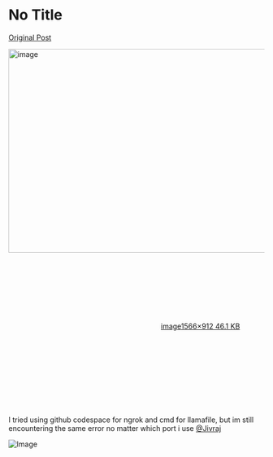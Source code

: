 # No Title

[Original Post](https://discourse.onlinedegree.iitm.ac.in/t/161120/71)

<p><div class="lightbox-wrapper"><a class="lightbox" href="https://europe1.discourse-cdn.com/flex013/uploads/iitm/original/3X/c/c/cc1bebd814956e00ddfe7dfdb1569dada33ef19d.png" data-download-href="/uploads/short-url/t7DdWVFDAOBLK7U9rjFwiAH8unz.png?dl=1" title="image" rel="noopener nofollow ugc"><img src="https://europe1.discourse-cdn.com/flex013/uploads/iitm/optimized/3X/c/c/cc1bebd814956e00ddfe7dfdb1569dada33ef19d_2_690x401.png" alt="image" data-base62-sha1="t7DdWVFDAOBLK7U9rjFwiAH8unz" width="690" height="401" srcset="https://europe1.discourse-cdn.com/flex013/uploads/iitm/optimized/3X/c/c/cc1bebd814956e00ddfe7dfdb1569dada33ef19d_2_690x401.png, https://europe1.discourse-cdn.com/flex013/uploads/iitm/optimized/3X/c/c/cc1bebd814956e00ddfe7dfdb1569dada33ef19d_2_1035x601.png 1.5x, https://europe1.discourse-cdn.com/flex013/uploads/iitm/optimized/3X/c/c/cc1bebd814956e00ddfe7dfdb1569dada33ef19d_2_1380x802.png 2x" data-dominant-color="EBEBEF"><div class="meta"><svg class="fa d-icon d-icon-far-image svg-icon" aria-hidden="true"><use href="#far-image"></use></svg><span class="filename">image</span><span class="informations">1566×912 46.1 KB</span><svg class="fa d-icon d-icon-discourse-expand svg-icon" aria-hidden="true"><use href="#discourse-expand"></use></svg></div></a></div><br>
I tried using github codespace for ngrok  and cmd for llamafile, but im still encountering the same error no matter which port i use <a class="mention" href="/u/jivraj">@Jivraj</a></p>

![Image](https://europe1.discourse-cdn.com/flex013/uploads/iitm/optimized/3X/c/c/cc1bebd814956e00ddfe7dfdb1569dada33ef19d_2_690x401.png)